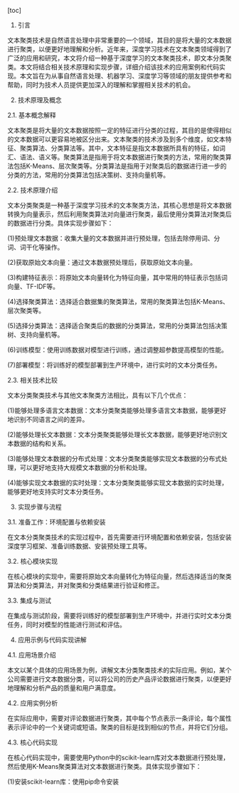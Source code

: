 
[toc]                    
                
                
1. 引言

文本聚类技术是自然语言处理中非常重要的一个领域，其目的是将大量的文本数据进行聚类，以便更好地理解和分析。近年来，深度学习技术在文本聚类领域得到了广泛的应用和研究，本文将介绍一种基于深度学习的文本聚类技术，即文本分类聚类。本文将结合相关技术原理和实现步骤，详细介绍该技术的应用案例和代码实现。本文旨在为从事自然语言处理、机器学习、深度学习等领域的朋友提供参考和帮助，同时为技术人员提供更加深入的理解和掌握相关技术的机会。

2. 技术原理及概念

2.1. 基本概念解释

文本聚类是将大量的文本数据按照一定的特征进行分类的过程，其目的是使得相似的文本数据可以更容易地被区分出来。文本聚类的技术涉及到多个维度，如文本特征、聚类算法、分类算法等。其中，文本特征是指文本数据所具有的特征，如词汇、语法、语义等。聚类算法是指用于将文本数据进行聚类的方法，常用的聚类算法包括K-Means、层次聚类等。分类算法是指用于对聚类后的数据进行进一步的分类的方法，常用的分类算法包括决策树、支持向量机等。

2.2. 技术原理介绍

文本分类聚类是一种基于深度学习技术的文本聚类方法，其核心思想是将文本数据转换为向量表示，然后利用聚类算法对向量进行聚类，最后使用分类算法对聚类后的数据进行分类。具体实现步骤如下：

(1)预处理文本数据：收集大量的文本数据并进行预处理，包括去除停用词、分词、词干化等操作。

(2)获取原始文本向量：通过文本数据预处理后，获取原始文本向量。

(3)构建特征表示：将原始文本向量转化为特征向量，其中常用的特征表示包括词向量、TF-IDF等。

(4)选择聚类算法：选择适合数据集的聚类算法，常用的聚类算法包括K-Means、层次聚类等。

(5)选择分类算法：选择适合聚类后的数据的分类算法，常用的分类算法包括决策树、支持向量机等。

(6)训练模型：使用训练数据对模型进行训练，通过调整超参数提高模型的性能。

(7)部署模型：将训练好的模型部署到生产环境中，进行实时的文本分类任务。

2.3. 相关技术比较

文本分类聚类技术与其他文本聚类方法相比，具有以下几个优点：

(1)能够处理多语言文本数据：文本分类聚类能够处理多语言文本数据，能够更好地识别不同语言之间的差异。

(2)能够处理长文本数据：文本分类聚类能够处理长文本数据，能够更好地识别文本数据的结构和关系。

(3)能够处理文本数据的分布式处理：文本分类聚类能够实现文本数据的分布式处理，可以更好地支持大规模文本数据的分析和处理。

(4)能够实现文本数据的实时处理：文本分类聚类能够实现文本数据的实时处理，能够更好地支持实时文本分类任务。

3. 实现步骤与流程

3.1. 准备工作：环境配置与依赖安装

在文本分类聚类技术的实现过程中，首先需要进行环境配置和依赖安装，包括安装深度学习框架、准备训练数据、安装预处理工具等。

3.2. 核心模块实现

在核心模块的实现中，需要将原始文本向量转化为特征向量，然后选择适当的聚类算法和分类算法，并对聚类和分类结果进行验证和修正。

3.3. 集成与测试

在集成与测试阶段，需要将训练好的模型部署到生产环境中，并进行实时文本分类任务，同时对模型的性能进行测试和评估。

4. 应用示例与代码实现讲解

4.1. 应用场景介绍

本文以某个具体的应用场景为例，讲解文本分类聚类技术的实际应用。例如，某个公司需要进行文本数据分类，可以将公司的历史产品评论数据进行聚类，以便更好地理解和分析产品的质量和用户满意度。

4.2. 应用实例分析

在实际应用中，需要对评论数据进行聚类，其中每个节点表示一条评论，每个属性表示评论中的一个关键词或短语。聚类的目标是找到相似的节点，并将它们分组。

4.3. 核心代码实现

在核心代码实现中，需要使用Python中的scikit-learn库对文本数据进行预处理，然后使用K-Means聚类算法对文本数据进行聚类。具体实现步骤如下：

(1)安装scikit-learn库：使用pip命令安装

